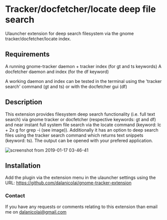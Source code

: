 # Tracker/docfetcher/locate deep file search
Ulauncher extension for deep search filesystem via the gnome tracker/docfetcher/locate index.

## Requirements

A running gnome-tracker daemon + tracker index (for gt and ts keywords)
A docfetcher daemon and index (for the df keyword)

A working daemon and index can be tested in the terminal using the 'tracker search' command (gt and ts) or with the docfetcher gui (df)  

## Description

This extension provides filesystem deep search functionality (i.e. full text search) via gnome tracker or docfetcher (respective keywords: gt and df) and near instant full system file search via the locate command (keyword: lc + 2x g for grep -i (see image)). Additionally it has an option to deep search files using the tracker search command which returns text snippets (keyword: ts). The output can be opened with your prefered application.

![screenshot from 2019-01-17 03-46-41](https://user-images.githubusercontent.com/18429791/51434764-aa3fdf80-1c68-11e9-89c7-6d147f514fd9.png)

## Installation

Add the plugin via the extension menu in the ulauncher settings using the URL: https://github.com/dalanicolai/gnome-tracker-extension  

### Contact

If you have any requests or comments relating to this extension than email me on dalanicolai@gmail.com
